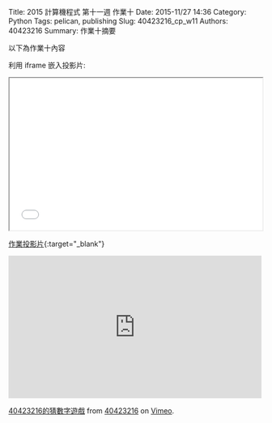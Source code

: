 Title: 2015 計算機程式 第十一週 作業十
Date: 2015-11/27 14:36
Category: Python
Tags: pelican, publishing
Slug: 40423216_cp_w11
Authors: 40423216
Summary: 作業十摘要

以下為作業十內容

利用 iframe 嵌入投影片:

<iframe src="40423216_cp_w11_p.html" width="500" height="300"></iframe>

[作業投影片](40423216_cp_w11_p.html){:target="_blank"}

<iframe src="https://player.vimeo.com/video/151889583" width="500" height="281" frameborder="0" webkitallowfullscreen mozallowfullscreen allowfullscreen></iframe> <p><a href="https://vimeo.com/151889583">40423216的猜數字遊戲</a> from <a href="https://vimeo.com/user46241007">40423216</a> on <a href="https://vimeo.com">Vimeo</a>.</p>